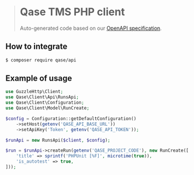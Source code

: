 > # Qase TMS PHP client
> 
> Auto-generated code based on our [OpenAPI specification][api].

## How to integrate

```bash
$ composer require qase/api
```

## Example of usage

```php
use GuzzleHttp\Client;
use Qase\Client\Api\RunsApi;
use Qase\Client\Configuration;
use Qase\Client\Model\RunCreate;

$config = Configuration::getDefaultConfiguration()
    ->setHost(getenv('QASE_API_BASE_URL'))
    ->setApiKey('Token', getenv('QASE_API_TOKEN'));

$runApi = new RunsApi($client, $config);

$run = $runApi->createRun(getenv('QASE_PROJECT_CODE'), new RunCreate([
    'title' => sprintf('PHPUnit [%F]', microtime(true)),
    'is_autotest' => true,
]));
```

<!-- references -->

[api]: https://github.com/qase-tms/specs
